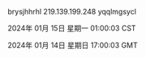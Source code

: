 brysjhhrhl 219.139.199.248 yqqlmgsycl

2024年 01月 15日 星期一 01:00:03 CST

2024年 01月 14日 星期日 17:00:03 GMT

